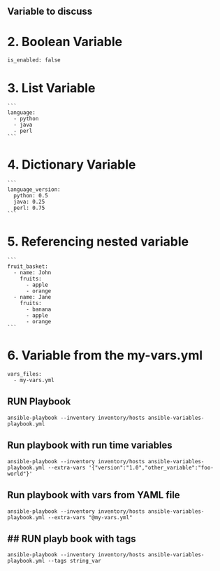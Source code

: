 
## Variable to discuss

# 2. Boolean Variable
    
    is_enabled: false
    

# 3. List Variable
    ```
    language:
      - python
      - java
      - perl
    ```
# 4. Dictionary Variable
    ```
    language_version:
      python: 0.5
      java: 0.25
      perl: 0.75
    ```

 # 5. Referencing nested variable
    
    ```
    fruit_basket:
      - name: John
        fruits:
          - apple
          - orange
      - name: Jane
        fruits:
          - banana
          - apple
          - orange
    ```

  # 6. Variable from the my-vars.yml
  
  ```
  vars_files:
    - my-vars.yml
  ```


## RUN Playbook

```
ansible-playbook --inventory inventory/hosts ansible-variables-playbook.yml

```

## Run playbook with run time variables
```
ansible-playbook --inventory inventory/hosts ansible-variables-playbook.yml --extra-vars '{"version":"1.0","other_variable":"foo-world"}' 
```


## Run playbook with vars from YAML file
```
ansible-playbook --inventory inventory/hosts ansible-variables-playbook.yml --extra-vars "@my-vars.yml"
```


## ## RUN playb book with tags
```
ansible-playbook --inventory inventory/hosts ansible-variables-playbook.yml --tags string_var
```
